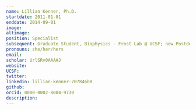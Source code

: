 ```yaml
---
name: Lillian Kenner, Ph.D.
startdate: 2011-01-01
enddate: 2014-09-01
image:
altimage:
position: Specialist
subsequent: Graduate Student, Biophysics - Frost Lab @ UCSF; now Postdoctoral Fellow - Dueber Lab @ Genentech
pronouns: she/her/hers
email:
scholar: UrlSRv0AAAAJ
website:
UCSF:
twitter:
linkedin: lillian-kenner-707846b8
github:
orcid: 0000-0002-8004-9730
description:
---
```


